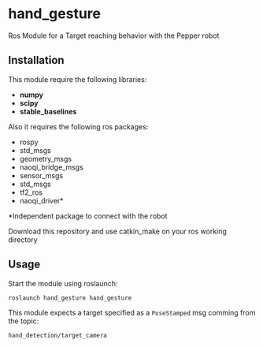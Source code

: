 # hand_gesture
Ros Module for a Target reaching behavior with the Pepper robot

## Installation

This module require the following libraries:
- **numpy**
- **scipy**
- **stable_baselines**
  
Also it requires the following ros packages:
- rospy
- std_msgs
- geometry_msgs
- naoqi_bridge_msgs
- sensor_msgs
- std_msgs
- tf2_ros
- naoqi_driver*
  
*Independent package to connect with the robot
  
Download this repository and use catkin_make on your ros working directory

## Usage

Start the module using roslaunch:
```
roslaunch hand_gesture hand_gesture 
```

This module expects a target specified as a `PoseStamped` msg comming from the topic:
```
hand_detection/target_camera
```
